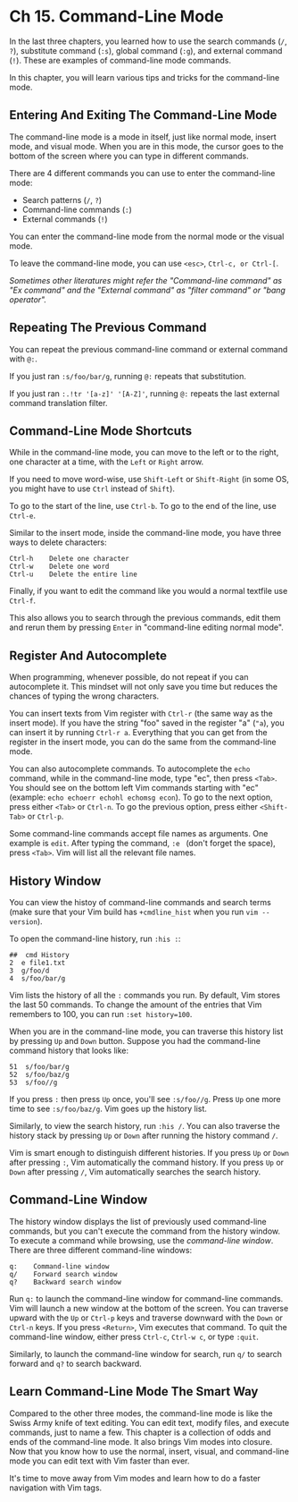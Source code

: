 # Ch 15. Command-Line Mode

In the last three chapters, you learned how to use the search commands (`/`, `?`), substitute command (`:s`), global command (`:g`), and external command (`!`). These are examples of command-line mode commands.

In this chapter, you will learn various tips and tricks for the command-line mode.

## Entering And Exiting The Command-Line Mode
The command-line mode is a mode in itself, just like normal mode, insert mode, and visual mode. When you are in this mode, the cursor goes to the bottom of the screen where you can type in different commands.

There are 4 different commands you can use to enter the command-line mode:
- Search patterns (`/`, `?`)
- Command-line commands (`:`)
- External commands (`!`)

You can enter the command-line mode from the normal mode or the visual mode. 

To leave the command-line mode, you can use `<esc>`, `Ctrl-c, or Ctrl-[`.

*Sometimes other literatures might refer the "Command-line command" as "Ex command" and the "External command" as "filter command" or "bang operator".*

## Repeating The Previous Command
You can repeat the previous command-line command or external command with `@:`. 

If you just ran `:s/foo/bar/g`, running `@:` repeats that substitution.

If you just ran `:.!tr '[a-z]' '[A-Z]'`, running `@:` repeats the last external command translation filter.

## Command-Line Mode Shortcuts

While in the command-line mode, you can move to the left or to the right, one character at a time, with the `Left` or `Right` arrow.

If you need to move word-wise, use `Shift-Left` or `Shift-Right` (in some OS, you might have to use `Ctrl` instead of `Shift`).

To go to the start of the line, use `Ctrl-b`. To go to the end of the line, use `Ctrl-e`.

Similar to the insert mode, inside the command-line mode, you have three ways to delete characters:

```
Ctrl-h    Delete one character
Ctrl-w    Delete one word
Ctrl-u    Delete the entire line
```
Finally, if you want to edit the command like you would a normal textfile use `Ctrl-f`.

This also allows you to search through the previous commands, edit them and rerun them by pressing `Enter` in "command-line editing normal mode".

## Register And Autocomplete

When programming, whenever possible, do not repeat if you can autocomplete it. This mindset will not only save you time but reduces the chances of typing the wrong characters.

You can insert texts from Vim register with `Ctrl-r` (the same way as the insert mode). If you have the string "foo" saved in the register "a" (`"a`), you can insert it by running `Ctrl-r a`. Everything that you can get from the register in the insert mode, you can do the same from the command-line mode.

You can also autocomplete commands. To autocomplete the `echo` command, while in the command-line mode, type "ec", then press `<Tab>`. You should see on the bottom left Vim commands starting with "ec" (example: `echo echoerr echohl echomsg econ`). To go to the next option, press either `<Tab>` or `Ctrl-n`. To go the previous option, press either `<Shift-Tab>` or `Ctrl-p`.

Some command-line commands accept file names as arguments. One example is `edit`. After typing the command, `:e ` (don't forget the space), press `<Tab>`. Vim will list all the relevant file names.

## History Window

You can view the histoy of command-line commands and search terms (make sure that your Vim build has `+cmdline_hist` when you run `vim --version`).

To open the command-line history, run `:his :`:

```
##  cmd History
2  e file1.txt
3  g/foo/d
4  s/foo/bar/g
```

Vim lists the history of all the `:` commands you run. By default, Vim stores the last 50 commands. To change the amount of the entries that Vim remembers to 100, you can run `:set history=100`.

When you are in the command-line mode, you can traverse this history list by pressing `Up` and `Down` button. Suppose you had the command-line command history that looks like:
```
51  s/foo/bar/g
52  s/foo/baz/g
53  s/foo//g
```

If you press `:` then press `Up` once, you'll see `:s/foo//g`. Press `Up` one more time to see `:s/foo/baz/g`. Vim goes up the history list. 

Similarly, to view the search history, run `:his /`. You can also traverse the history stack by pressing `Up` or `Down` after running the history command `/`.

Vim is smart enough to distinguish different histories. If you press `Up` or `Down` after pressing `:`, Vim automatically the command history. If you press `Up` or `Down` after pressing `/`, Vim automatically searches the search history.

## Command-Line Window

The history window displays the list of previously used command-line commands, but you can't execute the command from the history window. To execute a command while browsing, use the *command-line window*. There are three different command-line windows:

```
q:    Command-line window
q/    Forward search window
q?    Backward search window
```

Run `q:` to launch the command-line window for command-line commands. Vim will launch a new window at the bottom of the screen. You can traverse upward with the `Up` or `Ctrl-p` keys and traverse downward with the `Down` or `Ctrl-n` keys. If you press `<Return>`, Vim executes that command. To quit the command-line window, either press `Ctrl-c`, `Ctrl-w c`, or type `:quit`.

Similarly, to launch the command-line window for search, run `q/` to search forward and `q?` to search backward.

## Learn Command-Line Mode The Smart Way

Compared to the other three modes, the command-line mode is like the Swiss Army knife of text editing. You can edit text, modify files, and execute commands, just to name a few.  This chapter is a collection of odds and ends of the command-line mode. It also brings Vim modes into closure. Now that you know how to use the normal, insert, visual, and command-line mode you can edit text with Vim faster than ever.

It's time to move away from Vim modes and learn how to do a faster navigation with Vim tags.
